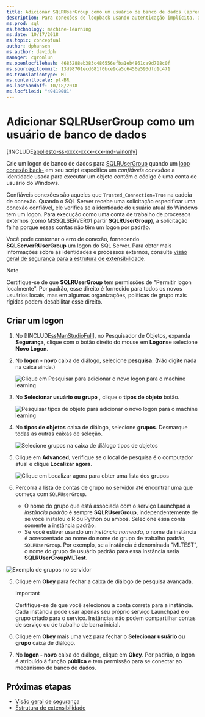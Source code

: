 ```yaml
---
title: Adicionar SQLRUserGroup como um usuário de banco de dados (aprendizado de máquina do SQL Server) | Microsoft Docs
description: Para conexões de loopback usando autenticação implícita, adicione SQLRUserGroup como um usuário de banco de dados para que uma conta de trabalho pode fazer logon no servidor, para conversão de identidade para o usuário que está chamando.
ms.prod: sql
ms.technology: machine-learning
ms.date: 10/17/2018
ms.topic: conceptual
author: dphansen
ms.author: davidph
manager: cgronlun
ms.openlocfilehash: 4685288eb383c486556efba1eb4861ca9d708c0f
ms.sourcegitcommit: 13d98701ecd681f0bce9ca5c6456e593dfd1c471
ms.translationtype: MT
ms.contentlocale: pt-BR
ms.lasthandoff: 10/18/2018
ms.locfileid: "49419081"
---
```

# <a name="add-sqlrusergroup-as-a-database-user"></a>Adicionar SQLRUserGroup como um usuário de banco de dados
[!INCLUDE[appliesto-ss-xxxx-xxxx-xxx-md-winonly](../../includes/appliesto-ss-xxxx-xxxx-xxx-md-winonly.md)]

Crie um logon de banco de dados para [SQLRUserGroup](../concepts/security.md#sqlrusergroup) quando um [loop conexão back-](../../advanced-analytics/concepts/security.md#implied-authentication) em seu script especifica um *confiáveis conexão*e a identidade usada para executar um objeto contém o código é uma conta de usuário do Windows.

Confiáveis conexões são aqueles que `Trusted_Connection=True` na cadeia de conexão. Quando o SQL Server recebe uma solicitação especificar uma conexão confiável, ele verifica se a identidade do usuário atual do Windows tem um logon. Para execução como uma conta de trabalho de processos externos (como MSSQLSERVER01 partir **SQLRUserGroup**), a solicitação falha porque essas contas não têm um logon por padrão.

Você pode contornar o erro de conexão, fornecendo **SQLServerRUserGroup** um logon do SQL Server. Para obter mais informações sobre as identidades e processos externos, consulte [visão geral de segurança para a estrutura de extensibilidade](../concepts/security.md).

> [!Note]
>  Certifique-se de que **SQLRUserGroup** tem permissões de "Permitir logon localmente". Por padrão, esse direito é fornecido para todos os novos usuários locais, mas em algumas organizações, políticas de grupo mais rígidas podem desabilitar esse direito.

## <a name="create-a-login"></a>Criar um logon

1. No [!INCLUDE[ssManStudioFull](../../includes/ssmanstudiofull-md.md)], no Pesquisador de Objetos, expanda **Segurança**, clique com o botão direito do mouse em **Logons**e selecione **Novo Logon**.

2. No **logon - novo** caixa de diálogo, selecione **pesquisa**. (Não digite nada na caixa ainda.)
    
     ![Clique em Pesquisar para adicionar o novo logon para o machine learning](media/implied-auth-login1.png "clique em Pesquisar para adicionar o novo logon para o machine learning")

3. No **Selecionar usuário ou grupo** , clique o **tipos de objeto** botão.

     ![Pesquisar tipos de objeto para adicionar o novo logon para o machine learning](media/implied-auth-login2.png "pesquisar tipos de objeto para adicionar o novo logon para o machine learning")

4. No **tipos de objetos** caixa de diálogo, selecione **grupos**. Desmarque todas as outras caixas de seleção.

     ![Selecione grupos na caixa de diálogo tipos de objetos](media/implied-auth-login3.png "selecionar grupos na caixa de diálogo tipos de objeto")

4. Clique em **Advanced**, verifique se o local de pesquisa é o computador atual e clique **Localizar agora**.

     ![Clique em Localizar agora para obter uma lista dos grupos](media/implied-auth-login4.png "clique em Localizar agora para obter a lista de grupos")

5. Percorra a lista de contas de grupo no servidor até encontrar uma que começa com `SQLRUserGroup`.
    
    + O nome do grupo que está associada com o serviço Launchpad a _instância padrão_ é sempre **SQLRUserGroup**, independentemente de se você instalou o R ou Python ou ambos. Selecione essa conta somente a instância padrão.
    + Se você estiver usando um _instância nomeada_, o nome da instância é acrescentado ao nome do nome do grupo de trabalho padrão, `SQLRUserGroup`. Por exemplo, se a instância é denominada "MLTEST", o nome do grupo de usuário padrão para essa instância seria **SQLRUserGroupMLTest**.
 
 ![Exemplo de grupos no servidor](media/implied-auth-login5.png "exemplo de grupos no servidor")
   
5. Clique em **Okey** para fechar a caixa de diálogo de pesquisa avançada.

    > [!IMPORTANT]
    > Certifique-se de que você selecionou a conta correta para a instância. Cada instância pode usar apenas seu próprio serviço Launchpad e o grupo criado para o serviço. Instâncias não podem compartilhar contas de serviço ou de trabalho de barra inicial.

6. Clique em **Okey** mais uma vez para fechar o **Selecionar usuário ou grupo** caixa de diálogo.

7. No **logon - novo** caixa de diálogo, clique em **Okey**. Por padrão, o logon é atribuído à função **pública** e tem permissão para se conectar ao mecanismo de banco de dados.

## <a name="next-steps"></a>Próximas etapas

+ [Visão geral de segurança](../concepts/security.md)
+ [Estrutura de extensibilidade](../concepts/extensibility-framework.md)